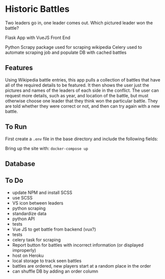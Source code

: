 # Historic Battles
Two leaders go in, one leader comes out. Which pictured leader won the battle?

Flask App with VueJS Front End

Python Scrapy package used for scraping wikipedia
Celery used to automate scraping job and populate DB with cached battles


## Features
Using Wikipedia battle entries, this app pulls a collection of battles that have all of the required details to be featured. It then shows the user just the pictures and names of the leaders of each side in the conflict. The user can request more details, such as year, and location of the battle, but must otherwise choose one leader that they think won the particular battle. They are told whether they were correct or not, and then can try again with a new battle.

## To Run
First create a `.env` file in the base directory and include the following fields:

Bring up the site with:
`docker-compose up`

## Database


## To Do
* update NPM and install SCSS
* use SCSS
* VS icon between leaders
* python scraping
* standardize data
* python API
* tests
* Vue JS to get battle from backend (vux?)
* tests
* celery task for scraping
* Report button for battles with incorrect information (or displayed improperly)
* host on Heroku
* local storage to track seen battles
* battles are ordered, new players start at a random place in the order 
* can shuffle DB by adding an order column